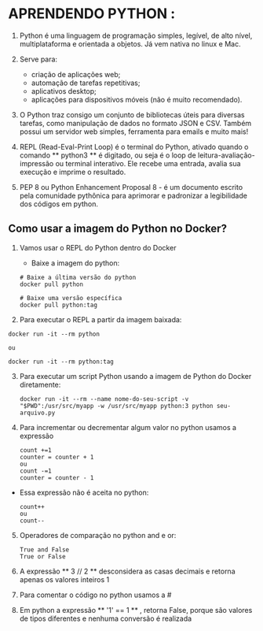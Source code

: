 # APRENDENDO PYTHON :

1. Python é uma linguagem de programação simples, legível, de alto nível, multiplataforma e orientada a objetos. Já vem nativa no linux e Mac. 
   
2. Serve para:
    - criação de aplicações web;
    - automação de tarefas repetitivas;
    - aplicativos desktop;
    - aplicações para dispositivos móveis (não é muito recomendado).
  
3. O Python traz consigo um conjunto de bibliotecas úteis para diversas tarefas, como manipulação de dados no formato JSON e CSV. Também possui um servidor web simples, ferramenta para emails e muito mais!
   
4. REPL (Read-Eval-Print Loop) é o terminal do Python, ativado quando o comando ** python3 ** é digitado, ou seja é o loop de leitura-avaliação-impressão ou terminal interativo. Ele recebe uma entrada, avalia sua execução e imprime o resultado.
   
5. PEP 8 ou Python Enhancement Proposal 8 - é um documento escrito pela comunidade pythônica para aprimorar e padronizar a legibilidade dos códigos em python.
   
## Como usar a imagem do Python no Docker?

1.  Vamos usar o REPL do Python dentro do Docker

    - Baixe a imagem do python:

    ```
    # Baixe a última versão do python
    docker pull python

    # Baixe uma versão específica
    docker pull python:tag
    ```

2. Para executar o REPL a partir da imagem baixada:

```
docker run -it --rm python

ou 

docker run -it --rm python:tag
```

3. Para executar um script Python usando a imagem de Python do Docker diretamente:
   
   ```
   docker run -it --rm --name nome-do-seu-script -v "$PWD":/usr/src/myapp -w /usr/src/myapp python:3 python seu-arquivo.py
   ```
4. Para incrementar ou decrementar algum valor no python usamos a expressão 

    ```
    count +=1
    counter = counter + 1
    ou
    count -=1
    counter = counter - 1
    ```

 - Essa expressão não é aceita no python:

    ```
    count++
    ou 
    count--
    ```

5. Operadores de comparação no python and e or:
   
   ```
   True and False
   True or False
   ```
6. A expressão ** 3 // 2 ** desconsidera as casas decimais e retorna apenas os valores inteiros 1 
   
7. Para comentar o código no python usamos a #
   
8. Em python a expressão ** '1' == 1 ** , retorna False, porque são valores de tipos diferentes e nenhuma conversão é realizada